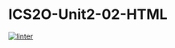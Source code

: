 # ICS2O-Unit2-02-HTML
[![linter](https://github.com/NathanTempleton/ICS20-Unit2-02-HTML/workflows/linter/badge.svg)](https://github.com/marketplace/actions/super-linter)  
